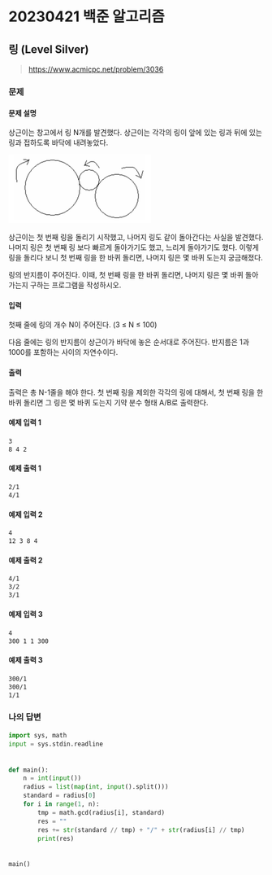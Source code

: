 # 20230421 백준 알고리즘

## 링 (Level Silver)
> https://www.acmicpc.net/problem/3036

### 문제
#### 문제 설명
상근이는 창고에서 링 N개를 발견했다. 상근이는 각각의 링이 앞에 있는 링과 뒤에 있는 링과 접하도록 바닥에 내려놓았다. 

![img_8.png](image%2Fimg_8.png)

상근이는 첫 번째 링을 돌리기 시작했고, 나머지 링도 같이 돌아간다는 사실을 발견했다. 나머지 링은 첫 번째 링 보다 빠르게 돌아가기도 했고, 느리게 돌아가기도 했다. 이렇게 링을 돌리다 보니 첫 번째 링을 한 바퀴 돌리면, 나머지 링은 몇 바퀴 도는지 궁금해졌다.

링의 반지름이 주어진다. 이때, 첫 번째 링을 한 바퀴 돌리면, 나머지 링은 몇 바퀴 돌아가는지 구하는 프로그램을 작성하시오.

#### 입력
첫째 줄에 링의 개수 N이 주어진다. (3 ≤ N ≤ 100)

다음 줄에는 링의 반지름이 상근이가 바닥에 놓은 순서대로 주어진다. 반지름은 1과 1000를 포함하는 사이의 자연수이다.

#### 출력
출력은 총 N-1줄을 해야 한다. 첫 번째 링을 제외한 각각의 링에 대해서, 첫 번째 링을 한 바퀴 돌리면 그 링은 몇 바퀴 도는지 기약 분수 형태 A/B로 출력한다.

#### 예제 입력 1
```
3
8 4 2
```

#### 예제 출력 1
```
2/1
4/1
```

#### 예제 입력 2
```
4
12 3 8 4
```

#### 예제 출력 2
```
4/1
3/2
3/1
```

#### 예제 입력 3
```
4
300 1 1 300
```

#### 예제 출력 3
```
300/1
300/1
1/1
```

### 나의 답변
```python
import sys, math
input = sys.stdin.readline


def main():
    n = int(input())
    radius = list(map(int, input().split()))
    standard = radius[0]
    for i in range(1, n):
        tmp = math.gcd(radius[i], standard)
        res = ""
        res += str(standard // tmp) + "/" + str(radius[i] // tmp)
        print(res)


main()
```
